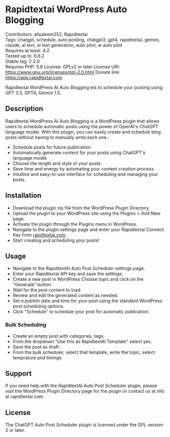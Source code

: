 # Rapidtextai WordPress Auto Blogging

Contributors: alisaleem252, Rapidtextai  
Tags: chatgpt, schedule, auto posting, chatgpt3, gpt4, rapidtextai, gemini, claude, ai text, ai text generation, auto pilot, ai auto pilot  
Requires at least: 4.2  
Tested up to: 6.6.2  
Stable tag: 2.2.0  
Requires PHP: 5.6
License: GPLv2 or later
License URI: https://www.gnu.org/licenses/gpl-2.0.html
Donate link: https://app.rapidtextai.com

Rapidtextai WordPress AI Auto Blogging ets to schedule your posting using GPT 3.5, GPT4, Gemini 1.5.

## Description

Rapidtextai WordPress AI Auto Blogging is a WordPress plugin that allows users to schedule automatic posts using the power of OpenAI's ChatGPT language model. With this plugin, you can easily create and schedule blog posts without having to manually write each one.:

* Schedule posts for future publication.
* Automatically generate content for your posts using ChatGPT's language model.
* Choose the length and style of your posts.
* Save time and energy by automating your content creation process.
* Intuitive and easy-to-use interface for scheduling and managing your posts.


## Installation

*  Download the plugin zip file from the WordPress Plugin Directory.
*  Upload the plugin to your WordPress site using the Plugins > Add New page.
*  Activate the plugin through the Plugins menu in WordPress.
*  Navigate to the plugin settings page and enter your Rapidtextai Connect Key from [rapidtextai.com](https://app.rapidtextai.com/) .
*  Start creating and scheduling your posts!


## Usage
* Navigate to the RapidtextAI Auto Post Scheduler settings page.
* Enter your Rapidtextai API key and save the settings.
* Create a new post in WordPress Choose topic and click on the "Generate" button.
* Wait for the post content to load.
* Review and edit the generated content as needed.
* Set a publish date and time for your post using the standard WordPress post scheduling options.
* Click "Schedule" to schedule your post for automatic publication.

### Bulk Scheduling
* Create an empty post with categories, tags.
* From the dropdown "Use this as RapidtextAI Template" select yes.
* Save the post as draft.
* From the bulk scheduler, select that template, write the topic, select temprature and timings.

## Support
If you need help with the RapidtextAI Auto Post Scheduler plugin, please visit the WordPress Plugin Directory page for the plugin or contact us at info at rapidtextai.com.

## License
The ChatGPT Auto Post Scheduler plugin is licensed under the GPL version 2 or later.
